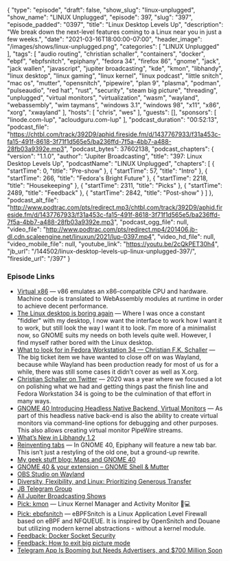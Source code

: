 {
  "type": "episode",
  "draft": false,
  "show_slug": "linux-unplugged",
  "show_name": "LINUX Unplugged",
  "episode": 397,
  "slug": "397",
  "episode_padded": "0397",
  "title": "Linux Desktop Levels Up",
  "description": "We break down the next-level features coming to a Linux near you in just a few weeks.",
  "date": "2021-03-16T18:00:00-07:00",
  "header_image": "/images/shows/linux-unplugged.png",
  "categories": [
    "LINUX Unplugged"
  ],
  "tags": [
    "audio routing",
    "christian schaller",
    "containers",
    "docker",
    "ebpf",
    "ebpfsnitch",
    "epiphany",
    "fedora 34",
    "firefox 86",
    "gnome",
    "jack",
    "jack wallen",
    "javascript",
    "jupiter broadcasting",
    "kde",
    "kmon",
    "libhandy",
    "linux desktop",
    "linux gaming",
    "linux kernel",
    "linux podcast",
    "little snitch",
    "mac os",
    "mutter",
    "opensnitch",
    "pipewire",
    "plan 9",
    "plasma",
    "podman",
    "pulseaudio",
    "red hat",
    "rust",
    "security",
    "steam big picture",
    "threading",
    "unplugged",
    "virtual monitors",
    "virtualization",
    "wasm",
    "wayland",
    "webassembly",
    "wim taymans",
    "windows 3.1",
    "windows 98",
    "x11",
    "x86",
    "xorg",
    "xwayland"
  ],
  "hosts": [
    "chris",
    "wes"
  ],
  "guests": [],
  "sponsors": [
    "linode.com-lup",
    "acloudguru.com-lup"
  ],
  "podcast_duration": "00:52:13",
  "podcast_file": "https://chtbl.com/track/392D9/aphid.fireside.fm/d/1437767933/f31a453c-fa15-491f-8618-3f71f1d565e5/ba236ffd-7f5a-4bb7-a488-28fb03a9392e.mp3",
  "podcast_bytes": 37602138,
  "podcast_chapters": {
    "version": "1.1.0",
    "author": "Jupiter Broadcasting",
    "title": "397: Linux Desktop Levels Up",
    "podcastName": "LINUX Unplugged",
    "chapters": [
      {
        "startTime": 0,
        "title": "Pre-show"
      },
      {
        "startTime": 57,
        "title": "Intro"
      },
      {
        "startTime": 266,
        "title": "Fedora's Bright Future"
      },
      {
        "startTime": 2218,
        "title": "Housekeeping"
      },
      {
        "startTime": 2311,
        "title": "Picks"
      },
      {
        "startTime": 2489,
        "title": "Feedback"
      },
      {
        "startTime": 2842,
        "title": "Post-show"
      }
    ]
  },
  "podcast_alt_file": "http://www.podtrac.com/pts/redirect.mp3/chtbl.com/track/392D9/aphid.fireside.fm/d/1437767933/f31a453c-fa15-491f-8618-3f71f1d565e5/ba236ffd-7f5a-4bb7-a488-28fb03a9392e.mp3",
  "podcast_ogg_file": null,
  "video_file": "http://www.podtrac.com/pts/redirect.mp4/201406.jb-dl.cdn.scaleengine.net/linuxun/2021/lup-0397.mp4",
  "video_hd_file": null,
  "video_mobile_file": null,
  "youtube_link": "https://youtu.be/2cQkPET30h4",
  "jb_url": "/144502/linux-desktop-levels-up-linux-unplugged-397/",
  "fireside_url": "/397"
}


### Episode Links

  * [Virtual x86](https://copy.sh/v86/ "Virtual x86") — v86 emulates an x86-compatible CPU and hardware. Machine code is translated to WebAssembly modules at runtime in order to achieve decent performance.
  * [The Linux desktop is boring again](https://www.techrepublic.com/article/why-its-a-good-thing-that-the-linux-desktop-is-boring-again/ "The Linux desktop is boring again") — Where I was once a constant "fiddler" with my desktop, I now want the interface to work how I want it to work, but still look the way I want it to look. I'm more of a minimalist now, so GNOME suits my needs on both levels quite well. However, I find myself rather bored with the Linux desktop.
  * [What to look for in Fedora Workstation 34 — Christian F.K. Schaller](https://blogs.gnome.org/uraeus/2021/03/15/what-to-look-for-fedora-workstation-34/ "What to look for in Fedora Workstation 34 — Christian F.K. Schaller") — The big ticket item we have wanted to close off on was Wayland, because while Wayland has been production ready for most of us for a while, there was still some cases it didn’t cover as well as X.org.
  * [Christian Schaller on Twitter](https://twitter.com/cfkschaller "Christian Schaller on Twitter") — 2020 was a year where we focused a lot on polishing what we had and getting things past the finish line and Fedora Workstation 34 is going to be the culmination of that effort in many ways.
  * [GNOME 40 Introducing Headless Native Backend, Virtual Monitors](https://www.phoronix.com/scan.php?page=news_item&px=GNOME-40-Headless-Virtual "GNOME 40 Introducing Headless Native Backend, Virtual Monitors") — As part of this headless native back-end is also the ability to create virtual monitors via command-line options for debugging and other purposes. This also allows creating virtual monitor PipeWire streams.
  * [What’s New in Libhandy 1.2](https://aplazas.pages.gitlab.gnome.org/blog/blog/2021/03/12/libhandy-1-2.html "What’s New in Libhandy 1.2")
  * [Reinventing tabs](https://blogs.gnome.org/alexm/2021/03/13/reinventing-tabs/ "Reinventing tabs") — In GNOME 40, Epiphany will feature a new tab bar. This isn’t just a restyling of the old one, but a ground-up rewrite.
  * [My geek stuff blog: Maps and GNOME 40](http://ml4711.blogspot.com/2021/03/maps-and-gnome-40.html "My geek stuff blog: Maps and GNOME 40")
  * [GNOME 40 & your extension – GNOME Shell & Mutter](https://blogs.gnome.org/shell-dev/2021/03/12/gnome-40-your-extension/ "GNOME 40 & your extension – GNOME Shell & Mutter")
  * [OBS Studio on Wayland](https://discourse.flathub.org/t/obs-studio-on-flathub-beta/690 "OBS Studio on Wayland")
  * [Diversity, Flexibility, and Linux: Prioritizing Generous Transfer](https://www.linode.com/blog/networking/diversity-flexibility-and-linux-prioritizing-generous-transfer/ "Diversity, Flexibility, and Linux: Prioritizing Generous Transfer")
  * [JB Telegram Group](http://jupiterbroadcasting.com/telegram "JB Telegram Group")
  * [All Jupiter Broadcasting Shows](https://feed.jupiter.zone/allshows "All Jupiter Broadcasting Shows")
  * [Pick: kmon](https://github.com/orhun/kmon "Pick: kmon") — Linux Kernel Manager and Activity Monitor 🐧💻
  * [Pick: ebpfsnitch](https://github.com/harporoeder/ebpfsnitch "Pick: ebpfsnitch") — eBPFSnitch is a Linux Application Level Firewall based on eBPF and NFQUEUE. It is inspired by OpenSnitch and Douane but utilizing modern kernel abstractions - without a kernel module.
  * [Feedback: Docker Socket Security](https://slexy.org/view/s21fGIiIrW "Feedback: Docker Socket Security")
  * [Feedback: How to exit big picture mode](https://slexy.org/view/s2GvyOlUVG "Feedback: How to exit big picture mode")
  * [Telegram App Is Booming but Needs Advertisers, and $700 Million Soon](https://www.wsj.com/articles/telegram-app-is-booming-but-needs-advertisersand-700-million-soon-11615806001 "Telegram App Is Booming but Needs Advertisers, and $700 Million Soon")



